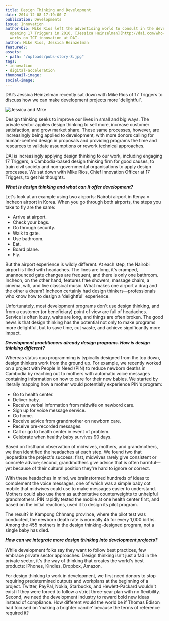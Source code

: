 ```yaml
---
title: Design Thinking and Development
date: 2014-12-08 17:19:00 Z
publication: Developments
issue: Innovation
author-bio: Mike Rios left the advertising world to consult in the development sector,
  opening 17 Triggers in 2010. [Jessica Heinzelman](http://dai.com/who-we-are/our-team/jessica-heinzelman)
  works on ICT innovation at DAI.
author: Mike Rios, Jessica Heinzelman
featured?: 
assets:
- path: "/uploads/pubs-story-8.jpg"
tags:
- innovation
- digital-acceleration
thumbnail-image:
social-image:
---
```


<p>DAI’s Jessica Heinzelman recently sat down with Mike Rios of 17 Triggers to discuss how we can make development projects more 'delightful'.
</p>



![Jessica and Mike](/uploads/pubs-story-8.jpg "Jessica and Mike")

<p>Design thinking seeks to improve our lives in small and big ways. The private sector applies design thinking to sell more, increase customer satisfaction, and grow market share. These same processes, however, are increasingly being applied to development, with more donors calling for human-centred design in proposals and providing programs the time and resources to validate assumptions or rework technical approaches.
</p>

<p>DAI is increasingly applying design thinking to our work, including engaging 17 Triggers, a Cambodia-based design thinking firm for good causes, to train civil society and non-governmental organisations to apply design processes. We sat down with Mike Rios, Chief Innovation Officer at 17 Triggers, to get his thoughts.
</p>

<p><strong><em>What is design thinking and what can it offer development?</em></strong></p>

<p>Let's look at an example using two airports: Nairobi airport in Kenya v Incheon airport in Korea. When you go through both airports, the steps you take to fly are the same:
</p>

<ul>
  <li>Arrive at airport.</li>
  <li>Check your bags.</li>
  <li>Go through security.</li>
  <li>Walk to gate.</li>
  <li>Use bathroom.</li>
  <li>Eat.</li>
  <li>Board plane.</li>
  <li>Fly.</li>
</ul>

<p>But the airport experience is wildly different. At each step, the Nairobi airport is filled with headaches. The lines are long, it's cramped, unannounced gate changes are frequent, and there is only one bathroom. Incheon, on the other hand, features free showers, massage chairs, a cinema, wifi, and live classical music. What makes one airport a drag and the other a dream? Incheon certainly had design thinkers—professionals who know how to design a 'delightful' experience.
</p>

<p>Unfortunately, most development programs don't use design thinking, and from a customer (or beneficiary) point of view are full of headaches. Service is often lousy, waits are long, and things are often broken. The good news is that design thinking has the potential not only to make programs more delightful, but to save time, cut waste, and achieve significantly more impact.
</p>

<p><strong><em>Development practitioners already design programs. How is design thinking different?</em></strong></p>

<p>Whereas status quo programming is typically designed from the top down, design thinkers work from the ground up. For example, we recently worked on a project with People In Need (PIN) to reduce newborn deaths in Cambodia by reaching out to mothers with automatic voice messages containing information on how to care for their new babies. We started by literally mapping how a mother would potentially experience PIN's program:
</p>


<ul>
  <li>Go to health center.</li>
  <li>Deliver baby.</li>
  <li>Receive verbal information from midwife on newbord care.</li>
  <li>Sign up for voice message service.</li>
  <li>Go home.</li>
  <li>Receive advice from grandmother on newborn care.</li>
  <li>Receive pre-recorded messages.</li>
  <li>Call or go to health center in event of problem.</li>
  <li>Celebrate when healthy baby survives 90 days.</li>
</ul>

<p>Based on firsthand observation of midwives, mothers, and grandmothers, we then identified the headaches at each step. We found two that jeopardize the project's success: first, midwives rarely give consistent or concrete advice; second, grandmothers give advice that is often harmful—yet because of their cultural position they're hard to ignore or correct.
</p>

<p>With these headaches in mind, we brainstormed hundreds of ideas to complement the voice messages, one of which was a simple baby cot mobile that midwives could use to make messages easier to understand. Mothers could also use them as authoritative counterweights to unhelpful grandmothers. PIN rapidly tested the mobile at one health center first, and based on the initial reactions, used it to design its pilot program.
</p>

<p>The result? In Kampong Chhnang province, where the pilot test was conducted, the newborn death rate is normally 45 for every 1,000 births. Among the 455 mothers in the design thinking-designed program, not a single baby has died.
</p>

<p><strong><em>How can we integrate more design thinking into development projects?</em></strong></p>

<p>While development folks say they want to follow best practices, few embrace private sector approaches. Design thinking isn't just a fad in the private sector, it's the way of thinking that creates the world's best products: iPhones, Kindles, Dropbox, Amazon.
</p>

<p>For design thinking to work in development, we first need donors to stop requiring predetermined outputs and workplans at the beginning of a project. Twitter, PayPal, Nokia, Starbucks, and Hewlett-Packard wouldn't exist if they were forced to follow a strict three-year plan with no flexibility. Second, we need the development industry to reward bold new ideas instead of compliance. How different would the world be if Thomas Edison had focused on 'making a brighter candle' because the terms of reference required it?</p>
